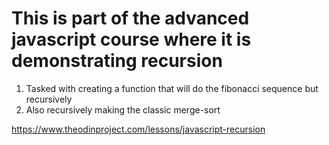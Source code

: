 # This is part of the advanced javascript course where it is demonstrating recursion

1. Tasked with creating a function that will do the fibonacci sequence but recursively
2. Also recursively making the classic merge-sort

https://www.theodinproject.com/lessons/javascript-recursion
